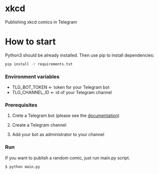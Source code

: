 # xkcd
Publishing xkcd comics in Telegram

# How to start

Python3 should be already installed. Then use pip to install dependencies:

```bash
pip install -r requirements.txt
```

### Environment variables

- TLG_BOT_TOKEN <- token for your Telegram bot
- TLG_CHANNEL_ID <- id of your Telegram channel


### Prerequisites

1. Crete a Telegram bot (please see the [documentation](https://core.telegram.org/bots/features#botfather))

2. Create a Telegram channel

3. Add your bot as administrator to your channel 

### Run

If you want to publish a random comic, just run main.py script.

```bash
$ python main.py
```